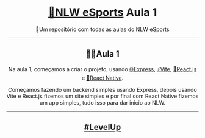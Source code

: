 <h1 align="center"><a href="https://app.rocketseat.com.br/event/nlw-09/ignite/aula-1">🚀NLW eSports</a> Aula 1</h1>
<p align="center">📂Um repositório com todas as aulas do NLW eSports</p>

---

<h2 align="center">👨‍💻Aula 1</h2>
<p align="center">
Na aula 1, começamos a criar o projeto, usando <a href="https://expressjs.com">🌐Express</a>, <a href="https://vitejs.dev">⚡Vite</a>, <a href="https://pt-br.reactjs.org">🧪React.js</a> e <a href="https://reactnative.dev">📱React Native</a>.
</p>
<p align="center">
Começamos fazendo um backend simples usando Express, depois usando Vite e React.js fizemos um site simples e por final com React Native fizemos um app simples, tudo isso para dar inicio ao NLW.
</p>

---

<h2 align="center"><a href="https://app.rocketseat.com.br/event/nlw-09/ignite/aula-1">#LevelUp</a>
</h2>
